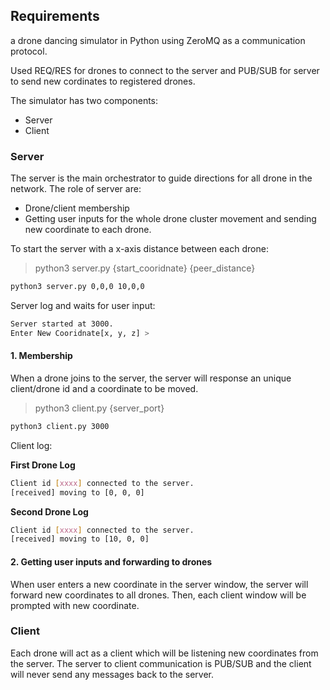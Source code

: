 ## Requirements

a drone dancing simulator in Python using ZeroMQ as a communication protocol.

Used REQ/RES for drones to connect to the server and PUB/SUB for server to send new cordinates to registered drones.

The simulator has two components:
- Server
- Client

### Server

The server is the main orchestrator to guide directions for all drone in the network. The role of server are:
- Drone/client membership
- Getting user inputs for the whole drone cluster movement and sending new coordinate to each drone.

To start the server with a x-axis distance between each drone:

> python3 server.py {start_cooridnate} {peer_distance}

```sh
python3 server.py 0,0,0 10,0,0
```

Server log and waits for user input:

```sh
Server started at 3000.
Enter New Cooridnate[x, y, z] > 
```

#### 1. Membership

When a drone joins to the server, the server will response an unique client/drone id and a coordinate to be moved.

> python3 client.py {server_port}

```sh
python3 client.py 3000 
```
Client log:

__First Drone Log__

```sh
Client id [xxxx] connected to the server.
[received] moving to [0, 0, 0]
```

__Second Drone Log__

```sh
Client id [xxxx] connected to the server.
[received] moving to [10, 0, 0]
```

#### 2. Getting user inputs and forwarding to drones

When user enters a new coordinate in the server window, the server will forward new coordinates to all drones. Then, each client window will be prompted with new coordinate.

### Client

Each drone will act as a client which will be listening new coordinates from the server. The server to client communication is PUB/SUB and the client will never send any messages back to the server.
